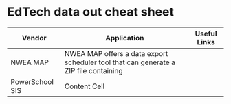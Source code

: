 # EdTech data out cheat sheet 

| Vendor  | Application | Useful Links |
| ------------- | ------------- | ------------- |
| NWEA MAP  | NWEA MAP offers a data export scheduler tool that can generate a ZIP file containing| |
| PowerSchool SIS  | Content Cell  | |

